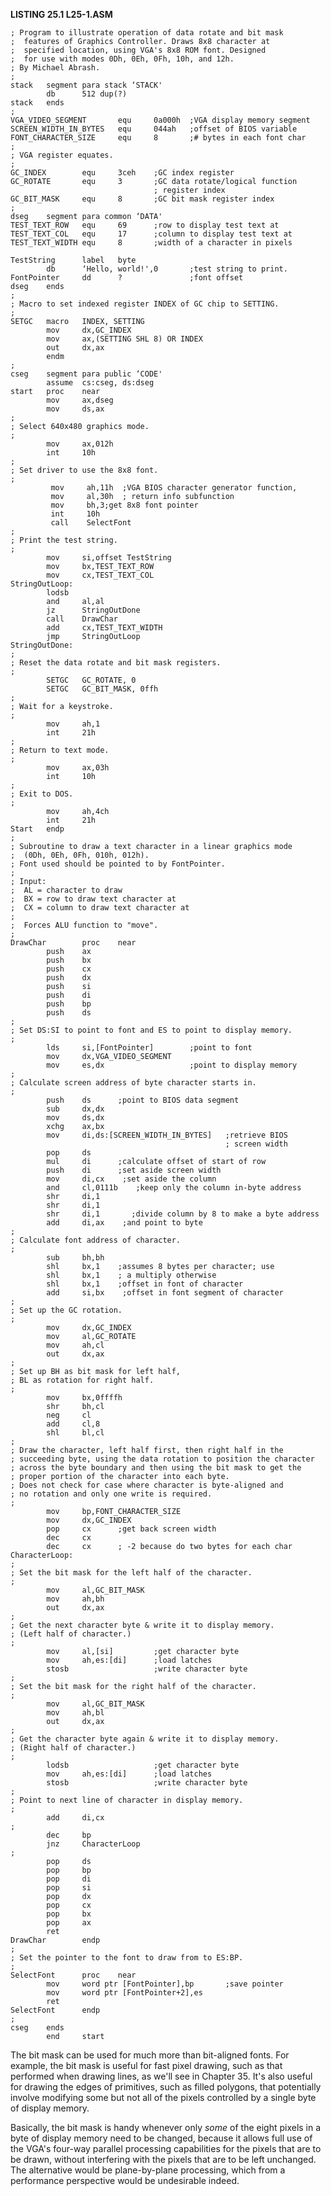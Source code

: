 **LISTING 25.1 L25-1.ASM**

    ; Program to illustrate operation of data rotate and bit mask
    ;  features of Graphics Controller. Draws 8x8 character at
    ;  specified location, using VGA's 8x8 ROM font. Designed
    ;  for use with modes 0Dh, 0Eh, 0Fh, 10h, and 12h.
    ; By Michael Abrash.
    ;
    stack   segment para stack ‘STACK'
            db      512 dup(?)
    stack   ends
    ;
    VGA_VIDEO_SEGMENT       equ     0a000h  ;VGA display memory segment
    SCREEN_WIDTH_IN_BYTES   equ     044ah   ;offset of BIOS variable
    FONT_CHARACTER_SIZE     equ     8       ;# bytes in each font char
    ;
    ; VGA register equates.
    ;
    GC_INDEX        equ     3ceh    ;GC index register
    GC_ROTATE       equ     3       ;GC data rotate/logical function
                                    ; register index
    GC_BIT_MASK     equ     8       ;GC bit mask register index
    ;
    dseg    segment para common ‘DATA'
    TEST_TEXT_ROW   equ     69      ;row to display test text at
    TEST_TEXT_COL   equ     17      ;column to display test text at
    TEST_TEXT_WIDTH equ     8       ;width of a character in pixels

    TestString      label   byte
            db      ‘Hello, world!',0       ;test string to print.
    FontPointer     dd      ?               ;font offset
    dseg    ends
    ;
    ; Macro to set indexed register INDEX of GC chip to SETTING.
    ;
    SETGC   macro   INDEX, SETTING
            mov     dx,GC_INDEX
            mov     ax,(SETTING SHL 8) OR INDEX
            out     dx,ax
            endm
    ;
    cseg    segment para public ‘CODE'
            assume  cs:cseg, ds:dseg
    start   proc    near
            mov     ax,dseg
            mov     ds,ax
    ;
    ; Select 640x480 graphics mode.
    ;
            mov     ax,012h
            int     10h
    ;
    ; Set driver to use the 8x8 font.
    ;
             mov     ah,11h  ;VGA BIOS character generator function,
             mov     al,30h  ; return info subfunction
             mov     bh,3;get 8x8 font pointer
             int     10h
             call    SelectFont
    ;
    ; Print the test string.
    ;
            mov     si,offset TestString
            mov     bx,TEST_TEXT_ROW
            mov     cx,TEST_TEXT_COL
    StringOutLoop:
            lodsb
            and     al,al
            jz      StringOutDone
            call    DrawChar
            add     cx,TEST_TEXT_WIDTH
            jmp     StringOutLoop
    StringOutDone:
    ;
    ; Reset the data rotate and bit mask registers.
    ;
            SETGC   GC_ROTATE, 0
            SETGC   GC_BIT_MASK, 0ffh
    ;
    ; Wait for a keystroke.
    ;
            mov     ah,1
            int     21h
    ;
    ; Return to text mode.
    ;
            mov     ax,03h
            int     10h
    ;
    ; Exit to DOS.
    ;
            mov     ah,4ch
            int     21h
    Start   endp
    ;
    ; Subroutine to draw a text character in a linear graphics mode
    ;  (0Dh, 0Eh, 0Fh, 010h, 012h).
    ; Font used should be pointed to by FontPointer.
    ;
    ; Input:
    ;  AL = character to draw
    ;  BX = row to draw text character at
    ;  CX = column to draw text character at
    ;
    ;  Forces ALU function to "move".
    ;
    DrawChar        proc    near
            push    ax
            push    bx
            push    cx
            push    dx
            push    si
            push    di
            push    bp
            push    ds
    ;
    ; Set DS:SI to point to font and ES to point to display memory.
    ;
            lds     si,[FontPointer]        ;point to font
            mov     dx,VGA_VIDEO_SEGMENT
            mov     es,dx                   ;point to display memory
    ;
    ; Calculate screen address of byte character starts in.
    ;
            push    ds      ;point to BIOS data segment
            sub     dx,dx
            mov     ds,dx
            xchg    ax,bx
            mov     di,ds:[SCREEN_WIDTH_IN_BYTES]   ;retrieve BIOS
                                                    ; screen width
            pop     ds
            mul     di      ;calculate offset of start of row
            push    di      ;set aside screen width
            mov     di,cx    ;set aside the column
            and     cl,0111b    ;keep only the column in-byte address
            shr     di,1
            shr     di,1
            shr     di,1       ;divide column by 8 to make a byte address
            add     di,ax    ;and point to byte
    ;
    ; Calculate font address of character.
    ;
            sub     bh,bh
            shl     bx,1    ;assumes 8 bytes per character; use
            shl     bx,1    ; a multiply otherwise
            shl     bx,1    ;offset in font of character
            add     si,bx    ;offset in font segment of character
    ;
    ; Set up the GC rotation.
    ;
            mov     dx,GC_INDEX
            mov     al,GC_ROTATE
            mov     ah,cl
            out     dx,ax
    ;
    ; Set up BH as bit mask for left half,
    ; BL as rotation for right half.
    ;
            mov     bx,0ffffh
            shr     bh,cl
            neg     cl
            add     cl,8
            shl     bl,cl
    ;
    ; Draw the character, left half first, then right half in the
    ; succeeding byte, using the data rotation to position the character
    ; across the byte boundary and then using the bit mask to get the
    ; proper portion of the character into each byte.
    ; Does not check for case where character is byte-aligned and
    ; no rotation and only one write is required.
    ;
            mov     bp,FONT_CHARACTER_SIZE
            mov     dx,GC_INDEX
            pop     cx      ;get back screen width
            dec     cx
            dec     cx      ; -2 because do two bytes for each char
    CharacterLoop:
    ;
    ; Set the bit mask for the left half of the character.
    ;
            mov     al,GC_BIT_MASK
            mov     ah,bh
            out     dx,ax
    ;
    ; Get the next character byte & write it to display memory.
    ; (Left half of character.)
    ;
            mov     al,[si]         ;get character byte
            mov     ah,es:[di]      ;load latches
            stosb                   ;write character byte
    ;
    ; Set the bit mask for the right half of the character.
    ;
            mov     al,GC_BIT_MASK
            mov     ah,bl
            out     dx,ax
    ;
    ; Get the character byte again & write it to display memory.
    ; (Right half of character.)
    ;
            lodsb                   ;get character byte
            mov     ah,es:[di]      ;load latches
            stosb                   ;write character byte
    ;
    ; Point to next line of character in display memory.
    ;
            add     di,cx
    ;
            dec     bp
            jnz     CharacterLoop
    ;
            pop     ds
            pop     bp
            pop     di
            pop     si
            pop     dx
            pop     cx
            pop     bx
            pop     ax
            ret
    DrawChar        endp
    ;
    ; Set the pointer to the font to draw from to ES:BP.
    ;
    SelectFont      proc    near
            mov     word ptr [FontPointer],bp       ;save pointer
            mov     word ptr [FontPointer+2],es
            ret
    SelectFont      endp
    ;
    cseg    ends
            end     start

The bit mask can be used for much more than bit-aligned fonts. For
example, the bit mask is useful for fast pixel drawing, such as that
performed when drawing lines, as we'll see in Chapter 35. It's also
useful for drawing the edges of primitives, such as filled polygons,
that potentially involve modifying some but not all of the pixels
controlled by a single byte of display memory.

Basically, the bit mask is handy whenever only *some* of the eight
pixels in a byte of display memory need to be changed, because it allows
full use of the VGA's four-way parallel processing capabilities for the
pixels that are to be drawn, without interfering with the pixels that
are to be left unchanged. The alternative would be plane-by-plane
processing, which from a performance perspective would be undesirable
indeed.
